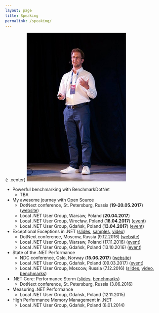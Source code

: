 ```yaml
---
layout: page
title: Speaking
permalink: /speaking/
---
```


{: .center}
![Me speaking](/images/mespeaking.jpg)

* Powerful benchmarking with BenchmarkDotNet
	- TBA
* My awesome journey with Open Source
	- DotNext conference, St. Petersburg, Russia (**19-20.05.2017**) ([website](https://dotnext-piter.ru/talks/my-awesome-journey-with-open-source/))
	- Local .NET User Group, Warsaw, Poland (**20.04.2017**)
	- Local .NET User Group, Wrocław, Poland (**18.04.2017**) ([event](https://www.meetup.com/wrocnet/events/239015139/))
	- Local .NET User Group, Gdańsk, Poland (**13.04.2017**) ([event](https://www.meetup.com/TG-NET/events/238983872/))
* Exceptional Exceptions in .NET ([slides](https://assets.contentful.com/9n3x4rtjlya6/NWJyKzBY6iACOw4UYuw0Q/3fea68ae45dbc1741eb3b97f651e73d4/Adam_Sitnik_Exceptional_Exceptions_in_.NET.pdf), [samples](https://github.com/adamsitnik/ExceptionalExceptions), [video](https://www.youtube.com/watch?v=U92Ts53win4))
	- DotNext conference, Moscow, Russia (9.12.2016) ([website](https://dotnext-moscow.ru/talks/exceptional-exceptions-in-net/))
	- Local .NET User Group, Warsaw, Poland (17.11.2016) ([event](https://www.meetup.com/WG-NET/events/235483282/))
	- Local .NET User Group, Gdańsk, Poland (13.10.2016) ([event](https://www.meetup.com/TG-NET/events/234690407/))
* State of the .NET Performance
	- NDC conference, Oslo, Norway (**15.06.2017**) ([website](http://ndcoslo.com/talk/state-of-the-net-performance/))
	- Local .NET User Group, Gdańsk, Poland (09.03.2017) ([event](https://www.meetup.com/TG-NET/events/238136930/))
	- Local .NET User Group, Moscow, Russia (7.12.2016) ([slides](http://www.slideshare.net/yuliafast/adam-sitnik-state-of-the-net-performance), [video](https://www.youtube.com/watch?v=PJbTXiun2qM), [benchmarks](https://github.com/adamsitnik/csharpsevenbenchmarks))
* .NET Core: Performance Storm ([slides](https://dotnext.ru/presentation/1/sitnik.pdf), [benchmarks](https://github.com/adamsitnik/DotNetCorePerformance))
	- DotNext conference, St. Petersburg, Russia (3.06.2016) 
* Measuring .NET Performance
	- Local .NET User Group, Gdańsk, Poland (12.11.2015)
* High Performance Memory Management in .NET
	- Local .NET User Group, Gdańsk, Poland (8.01.2014) 


